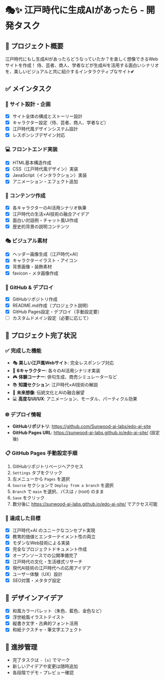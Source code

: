 # 🎭✨ 江戸時代に生成AIがあったら - 開発タスク

## 🎯 プロジェクト概要
江戸時代にもし生成AIがあったらどうなっていたか？を楽しく想像できるWebサイトを作成！
侍、芸者、商人、学者などが生成AIを活用する面白いシナリオを、美しいビジュアルと共に紹介するインタラクティブなサイト💕

## ✅ メインタスク

### 🎨 サイト設計・企画
- [x] サイト全体の構成とストーリー設計
- [x] キャラクター設定（侍、芸者、商人、学者など）
- [x] 江戸時代風デザインシステム設計
- [x] レスポンシブデザイン対応

### 💻 フロントエンド実装
- [x] HTML基本構造作成
- [x] CSS（江戸時代風デザイン）実装
- [x] JavaScript（インタラクション）実装
- [x] アニメーション・エフェクト追加

### 📝 コンテンツ作成
- [x] 各キャラクターのAI活用シナリオ執筆
- [x] 江戸時代の生活×AI技術の融合アイデア
- [x] 面白い対話例・チャット風UI作成
- [x] 歴史的背景の説明コンテンツ

### 🎭 ビジュアル素材
- [x] ヘッダー画像生成（江戸時代×AI）
- [x] キャラクターイラスト・アイコン
- [x] 背景画像・装飾素材
- [x] favicon・メタ画像作成

### 🚀 GitHub & デプロイ
- [x] GitHubリポジトリ作成
- [x] README.md作成（プロジェクト説明）
- [x] GitHub Pages設定・デプロイ（手動設定要）
- [ ] カスタムドメイン設定（必要に応じて）

## 🎉 プロジェクト完了状況

### ✅ 完成した機能
- 🎭 **美しい江戸風Webサイト**: 完全レスポンシブ対応
- 👥 **6キャラクター**: 各々のAI活用シナリオ実装
- 🎮 **体験コーナー**: 俳句生成、商売シミュレーターなど
- 📚 **知識セクション**: 江戸時代×AI技術の解説
- 🔮 **未来想像**: 伝統文化とAIの融合展望
- 💻 **高度なUI/UX**: アニメーション、モーダル、パーティクル効果

### 🌐 デプロイ情報
- **GitHubリポジトリ**: https://github.com/Sunwood-ai-labs/edo-ai-site
- **GitHub Pages URL**: https://sunwood-ai-labs.github.io/edo-ai-site/ (設定後)

### 📋 GitHub Pages 手動設定手順
1. GitHubリポジトリページへアクセス
2. `Settings` タブをクリック
3. 左メニューから `Pages` を選択
4. `Source` セクションで `Deploy from a branch` を選択
5. `Branch` で `main` を選択、パスは `/` (root) のまま
6. `Save` をクリック
7. 数分後に https://sunwood-ai-labs.github.io/edo-ai-site/ でアクセス可能

### 🎯 達成した目標
- [x] 江戸時代×AI のユニークなコンセプト実現
- [x] 教育的価値とエンターテイメント性の両立
- [x] モダンなWeb技術による実装
- [x] 完全なプロジェクトドキュメント作成
- [x] オープンソースでの公開準備完了
- [x] 江戸時代の文化・生活様式リサーチ
- [x] 現代AI技術の江戸時代への応用アイデア
- [x] ユーザー体験（UX）設計
- [x] SEO対策・メタタグ設定

## 🎨 デザインアイデア
- [x] 和風カラーパレット（朱色、藍色、金色など）
- [x] 浮世絵風イラストテイスト
- [x] 縦書き文字・古典的フォント活用
- [x] 和紙テクスチャ・筆文字エフェクト

## 🔄 進捗管理
- 完了タスクは `- [x]` でマーク
- 新しいアイデアや変更は随時追加
- 各段階でデモ・プレビュー確認
